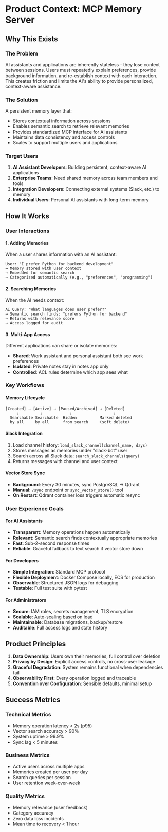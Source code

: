# Product Context: MCP Memory Server

## Why This Exists

### The Problem
AI assistants and applications are inherently stateless - they lose context between sessions. Users must repeatedly explain preferences, provide background information, and re-establish context with each interaction. This creates friction and limits the AI's ability to provide personalized, context-aware assistance.

### The Solution
A persistent memory layer that:
- Stores contextual information across sessions
- Enables semantic search to retrieve relevant memories
- Provides standardized MCP interface for AI assistants
- Maintains data consistency and access controls
- Scales to support multiple users and applications

### Target Users
1. **AI Assistant Developers**: Building persistent, context-aware AI applications
2. **Enterprise Teams**: Need shared memory across team members and tools
3. **Integration Developers**: Connecting external systems (Slack, etc.) to memory
4. **Individual Users**: Personal AI assistants with long-term memory

## How It Works

### User Interactions

#### 1. Adding Memories
When a user shares information with an AI assistant:
```
User: "I prefer Python for backend development"
→ Memory stored with user context
→ Embedded for semantic search
→ Categorized automatically (e.g., "preferences", "programming")
```

#### 2. Searching Memories
When the AI needs context:
```
AI Query: "What languages does user prefer?"
→ Semantic search finds: "prefers Python for backend"
→ Returns with relevance score
→ Access logged for audit
```

#### 3. Multi-App Access
Different applications can share or isolate memories:
- **Shared**: Work assistant and personal assistant both see work preferences
- **Isolated**: Private notes stay in notes app only
- **Controlled**: ACL rules determine which app sees what

### Key Workflows

#### Memory Lifecycle
```
[Created] → [Active] → [Paused/Archived] → [Deleted]
     ↓         ↓            ↓                  ↓
  Searchable Searchable  Hidden          Marked deleted
  by all     by all      from search     (soft delete)
```

#### Slack Integration
1. Load channel history: `load_slack_channel(channel_name, days)`
2. Stores messages as memories under "slack-bot" user
3. Search across all Slack data: `search_slack_channels(query)`
4. Returns messages with channel and user context

#### Vector Store Sync
- **Background**: Every 30 minutes, sync PostgreSQL → Qdrant
- **Manual**: `/sync` endpoint or `sync_vector_store()` tool
- **On Restart**: Qdrant container loss triggers automatic resync

### User Experience Goals

#### For AI Assistants
- **Transparent**: Memory operations happen automatically
- **Relevant**: Semantic search finds contextually appropriate memories
- **Fast**: Sub-2-second response times
- **Reliable**: Graceful fallback to text search if vector store down

#### For Developers
- **Simple Integration**: Standard MCP protocol
- **Flexible Deployment**: Docker Compose locally, ECS for production
- **Observable**: Structured JSON logs for debugging
- **Testable**: Full test suite with pytest

#### For Administrators
- **Secure**: IAM roles, secrets management, TLS encryption
- **Scalable**: Auto-scaling based on load
- **Maintainable**: Database migrations, backup/restore
- **Auditable**: Full access logs and state history

## Product Principles

1. **Data Ownership**: Users own their memories, full control over deletion
2. **Privacy by Design**: Explicit access controls, no cross-user leakage
3. **Graceful Degradation**: System remains functional when dependencies fail
4. **Observability First**: Every operation logged and traceable
5. **Convention over Configuration**: Sensible defaults, minimal setup

## Success Metrics

### Technical Metrics
- Memory operation latency < 2s (p95)
- Vector search accuracy > 90%
- System uptime > 99.9%
- Sync lag < 5 minutes

### Business Metrics
- Active users across multiple apps
- Memories created per user per day
- Search queries per session
- User retention week-over-week

### Quality Metrics
- Memory relevance (user feedback)
- Category accuracy
- Zero data loss incidents
- Mean time to recovery < 1 hour
